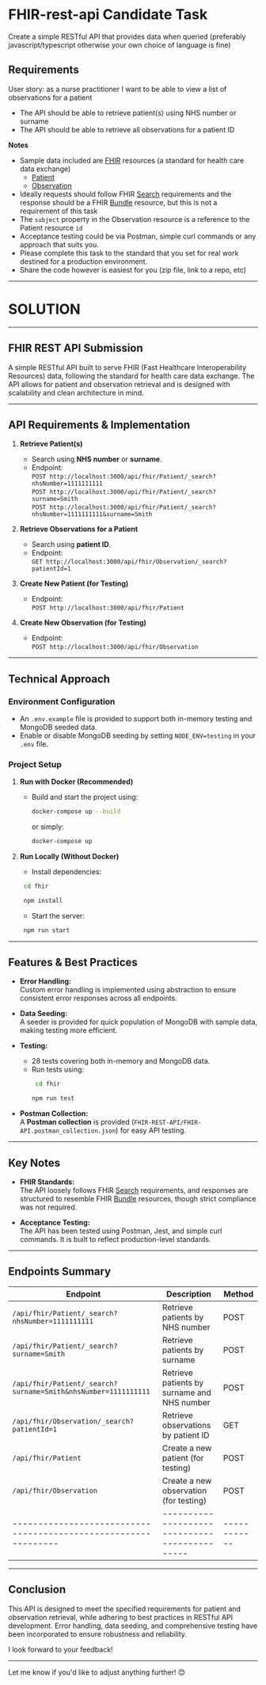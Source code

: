 # FHIR-rest-api Candidate Task

Create a simple RESTful API that provides data when queried (preferably javascript/typescript otherwise your own choice of language is fine)

## Requirements

User story: as a nurse practitioner I want to be able to view a list of observations for a patient

- The API should be able to retrieve patient(s) using NHS number or surname
- The API should be able to retrieve all observations for a patient ID

**Notes**

- Sample data included are [FHIR](http://hl7.org/fhir/) resources (a standard for health care data exchange)
  - [Patient](http://www.hl7.org/implement/standards/fhir/patient.html)
  - [Observation](http://www.hl7.org/implement/standards/fhir/observation.html)
- Ideally requests should follow FHIR [Search](http://hl7.org/fhir/http.html#search) requirements and the response should be a FHIR [Bundle](http://hl7.org/fhir/bundle.html) resource, but this is not a requirement of this task
- The `subject` property in the Observation resource is a reference to the Patient resource `id`
- Acceptance testing could be via Postman, simple curl commands or any approach that suits you.
- Please complete this task to the standard that you set for real work destined for a production environment.
- Share the code however is easiest for you (zip file, link to a repo, etc)

---
# **SOLUTION**
---

## **FHIR REST API Submission**

A simple RESTful API built to serve FHIR (Fast Healthcare Interoperability Resources) data, following the standard for health care data exchange. The API allows for patient and observation retrieval and is designed with scalability and clean architecture in mind.

---

## **API Requirements & Implementation**

1. **Retrieve Patient(s)**  
   - Search using **NHS number** or **surname**.
   - Endpoint:  
     `POST http://localhost:3000/api/fhir/Patient/_search?nhsNumber=1111111111`  
     `POST http://localhost:3000/api/fhir/Patient/_search?surname=Smith`  
     `POST http://localhost:3000/api/fhir/Patient/_search?nhsNumber=1111111111&surname=Smith`

2. **Retrieve Observations for a Patient**  
   - Search using **patient ID**.
   - Endpoint:  
     `GET http://localhost:3000/api/fhir/Observation/_search?patientId=1`

3. **Create New Patient (for Testing)**  
   - Endpoint:  
     `POST http://localhost:3000/api/fhir/Patient`

4. **Create New Observation (for Testing)**  
   - Endpoint:  
     `POST http://localhost:3000/api/fhir/Observation`

---

## **Technical Approach**

### **Environment Configuration**

- An `.env.example` file is provided to support both in-memory testing and MongoDB seeded data.
- Enable or disable MongoDB seeding by setting `NODE_ENV=testing` in your `.env` file.

### **Project Setup**

1. **Run with Docker (Recommended)**  
   - Build and start the project using:
     ```bash
     docker-compose up --build
     ```
     or simply:
     ```bash
     docker-compose up
     ```

2. **Run Locally (Without Docker)**  
   - Install dependencies:
    ```bash
     cd fhir
    ```
    ```bash
     npm install
    ```
   - Start the server:
    ```bash
     npm run start
    ```

---

## **Features & Best Practices**

- **Error Handling:**  
  Custom error handling is implemented using abstraction to ensure consistent error responses across all endpoints.

- **Data Seeding:**  
  A seeder is provided for quick population of MongoDB with sample data, making testing more efficient.

- **Testing:**  
  - 28 tests covering both in-memory and MongoDB data.
  - Run tests using:
    ```bash
     cd fhir
    ```
    ```bash
    npm run test
    ```

- **Postman Collection:**  
  A **Postman collection** is provided (`FHIR-REST-API/FHIR-API.postman_collection.json`) for easy API testing.

---

## **Key Notes**

- **FHIR Standards:**  
  The API loosely follows FHIR [Search](http://hl7.org/fhir/http.html#search) requirements, and responses are structured to resemble FHIR [Bundle](http://hl7.org/fhir/bundle.html) resources, though strict compliance was not required.
  
- **Acceptance Testing:**  
  The API has been tested using Postman, Jest, and simple curl commands. It is built to reflect production-level standards.

---

## **Endpoints Summary**

| **Endpoint**                                                  | **Description**                             | **Method** |
|---------------------------------------------------------------|---------------------------------------------|------------|
| `/api/fhir/Patient/_search?nhsNumber=1111111111`              | Retrieve patients by NHS number             | POST       |
| `/api/fhir/Patient/_search?surname=Smith`                     | Retrieve patients by surname                | POST       |
| `/api/fhir/Patient/_search?surname=Smith&nhsNumber=1111111111`| Retrieve patients by surname and NHS number | POST       |
| `/api/fhir/Observation/_search?patientId=1`                   | Retrieve observations by patient ID         | GET        |
| `/api/fhir/Patient`                                           | Create a new patient (for testing)          | POST       |
| `/api/fhir/Observation`                                       | Create a new observation (for testing)      | POST       |
|---------------------------------------------------------------|---------------------------------------------|------------|

---

## **Conclusion**

This API is designed to meet the specified requirements for patient and observation retrieval, while adhering to best practices in RESTful API development. Error handling, data seeding, and comprehensive testing have been incorporated to ensure robustness and reliability.

I look forward to your feedback!

---

Let me know if you'd like to adjust anything further! 😊
